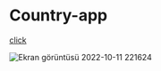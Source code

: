 # Country-app

[click](https://meltem-fs.github.io/Country-app/)

![Ekran görüntüsü 2022-10-11 221624](https://user-images.githubusercontent.com/101893145/195179572-360c8179-a237-459b-ae47-0048cb8e2dc1.png)
